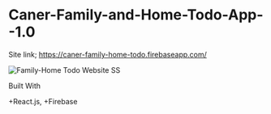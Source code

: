 # Caner-Family-and-Home-Todo-App--1.0
Site link; https://caner-family-home-todo.firebaseapp.com/


![Family-Home Todo Website SS](https://user-images.githubusercontent.com/96390657/161709537-dc5bc5e3-8f69-4cbe-904e-8ddff3f5b3b7.jpg)


Built With


+React.js,
+Firebase



